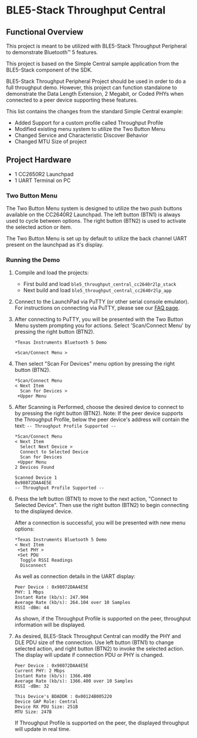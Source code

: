# BLE5-Stack Throughput Central

## Functional Overview

This project is meant to be utilized with BLE5-Stack Throughput Peripheral to
demonstrate Bluetooth&trade; 5 features.

This project is based on the Simple Central sample application from the
BLE5-Stack component of the SDK.

BLE5-Stack Throughput Peripheral Project should be used in order to do a full
throughput demo. However, this project can function standalone to demonstrate
the Data Length Extension, 2 Megabit, or Coded PHYs when connected to a peer
device supporting these features.

This list contains the changes from the standard Simple Central example:
- Added Support for a custom profile called Throughput Profile
- Modified existing menu system to utilize the Two Button Menu
- Changed Service and Characteristic Discover Behavior
- Changed MTU Size of project

## Project Hardware
- 1 CC2650R2 Launchpad
- 1 UART Terminal on PC

### Two Button Menu

The Two Button Menu system is designed to utilize the two push buttons available
on the CC2640R2 Launchpad. The left button (BTN1) is always used to cycle
between options. The right button (BTN2) is used to activate the selected action
or item.

The Two Button Menu is set up by default to utilize the back channel UART
present on the launchpad as it's display.

### Running the Demo

1.  Compile and load the projects:
    - First build and load `ble5_throughput_central_cc2640r2lp_stack`
    - Next build and load `ble5_throughput_central_cc2640r2lp_app`

1.  Connect to the LaunchPad via PuTTY (or other serial console emulator). For
    instructions on connecting via PuTTY, please see our [FAQ page](faq.md).

1.  After connecting to PuTTY, you will be presented with the Two Button Menu
    system prompting you for actions. Select 'Scan/Connect Menu' by pressing the
    right button (BTN2).

    ```
    *Texas Instruments Bluetooth 5 Demo

    +Scan/Connect Menu >
    ```

1.  Then select "Scan For Devices" menu option by pressing the right button (BTN2).

    ```
    *Scan/Connect Menu
    < Next Item
      Scan for Devices >
     +Upper Menu
    ```

1.  After Scanning is Performed, choose the desired device to connect to by pressing
    the right button (BTN2). Note: If the peer device supports the Throughput Profile,
    below the peer device's address will contain the text:
    ``-- Throughput Profile Supported --``

    ```
    *Scan/Connect Menu
    < Next Item
      Select Next Device >
      Connect to Selected Device
      Scan for Devices
     +Upper Menu
    2 Devices Found

    Scanned Device 1
    0x98072DAA4E5E
    -- Throughput Profile Supported --
    ```

1.  Press the left button (BTN1) to move to the next action, "Connect to
    Selected Device". Then use the right button (BTN2) to begin connecting to
    the displayed device.

    After a connection is successful, you will be presented with new menu
    options:

    ```
    *Texas Instruments Bluetooth 5 Demo
    < Next Item
     +Set PHY >
     +Set PDU
      Toggle RSSI Readings
      Disconnect
    ```

    As well as connection details in the UART display:

    ```
    Peer Device : 0x98072DAA4E5E
    PHY: 1 Mbps
    Instant Rate (kb/s): 247.904
    Average Rate (kb/s): 264.104 over 10 Samples
    RSSI -dBm: 44
    ```

    As shown, if the Throughput Profile is supported on the peer, throughput information will be displayed.

1.  As desired, BLE5-Stack Throughput Central can modify the PHY and DLE PDU
    size of the connection. Use left button (BTN1) to change selected action,
    and right button (BTN2) to invoke the selected action. The display will
    update if connection PDU or PHY is changed.

    ```
    Peer Device : 0x98072DAA4E5E
    Current PHY: 2 Mbps
    Instant Rate (kb/s): 1366.400
    Average Rate (kb/s): 1366.400 over 10 Samples
    RSSI -dBm: 32

    This Device's BDADDR : 0x00124B005220
    Device GAP Role: Central
    Device RX PDU Size: 251B
    MTU Size: 247B
    ```

    If Throughput Profile is supported on the peer, the displayed throughput
    will update in real time.
